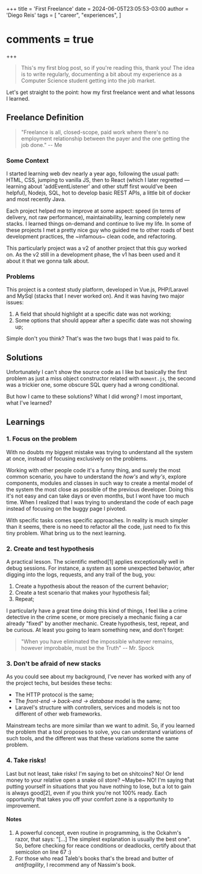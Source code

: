 +++
title = 'First Freelance'
date = 2024-06-05T23:05:53-03:00
author = 'Diego Reis'
tags = [
    "career",
    "experiences",
]
# comments = true
+++

>This's my first blog post, so if you're reading this, thank you! The idea
>is to write regularly, documenting a bit about my experience as a Computer Science
>student getting into the job market.

Let's get straight to the point: how my first freelance went and what lessons I learned.

## Freelance Definition

> "Freelance is all, closed-scope, paid work where there's no employment relationship between the payer and the one getting the job done."                          -- Me


### Some Context

I started learning web dev nearly a year ago, following the usual path: HTML, CSS,
jumping to vanilla JS, then to React (which I later regretted — learning about 'addEventListener' and other stuff first
would’ve been helpful), Nodejs,  SQL, hot to develop basic REST APIs, a little bit of docker and most recently Java.


Each project helped me to improve at some aspect: speed (in terms of delivery, not raw performance), maintainability,
learning completely new stacks. I learned things on-demand and continue to live my life. In some of these projects I met
a pretty nice guy who guided me to other roads of best development practices, the ~infamous~ clean code, and refactoring.

This particularly project was a v2 of another project that this guy worked on. As the v2 still in a development phase,
the v1 has been used and it about it that we gonna talk about.


### Problems

This project is a contest study platform, developed in Vue.js, PHP/Laravel and MySql (stacks that I never worked on).
And it was having two major issues:

1. A field that should highlight at a specific date was not working;
2. Some options that should appear after a specific date was not showing up;

Simple don't you think? That's was the two bugs that I was paid to fix.

## Solutions

Unfortunately I can't show the source code as I like but basically the first problem as just a miss object constructor
related with `moment.js`, the second was a trickier one, some obscure SQL query had a wrong conditional.

But how I came to these solutions? What I did wrong? I most important, what I've learned?

## Learnings

### 1. Focus on the problem

With no doubts my biggest mistake was trying to understand all the system at once, instead of focusing exclusively
on the problems.

Working with other people code it's a funny thing, and surely the most common scenario, you have to understand the _how's_ and _why's_, explore components, modules and classes in such way to create a mental model of the system the most
close as possible of the previous developer. Doing this it's not easy and can take days or even months, but I wont have too much time. When I realized that I was trying to understand the code of each page instead of focusing on the buggy page I pivoted.

With specific tasks comes specific approaches. In reality is much simpler than it seems, there is no need to refactor
all the code, just need to fix this tiny problem. What bring us to the next learning.


### 2. Create and test hypothesis

A practical lesson. The scientific method[1] applies exceptionally well in debug sessions. For instance,
a system as some unexpected behavior, after digging into the logs, requests, and any trail of the bug, you:

1. Create a hypothesis about the reason of the current behavior;
2. Create a test scenario that makes your hypothesis fail;
3. Repeat;

I particularly have a great time doing this kind of things, I feel like a crime detective in the crime scene, or more
precisely a mechanic fixing a car already "fixed" by another mechanic. Create hypothesis, test, repeat, and be curious. At least you going to learn something new, and don't forget:

> "When you have eliminated the impossible whatever remains, however improbable, must be the Truth"
>                                                                           -- Mr. Spock


### 3. Don't be afraid of new stacks

As you could see about my background, I've never has worked with any of the project techs, but besides these techs:

- The HTTP protocol is the same;
- The _front-end -> back-end -> database_ model is the same;
- Laravel's structure with controllers, services and models is not too different of other web frameworks.

Mainstream techs are more similar than we want to admit. So, if you learned the problem that a tool proposes to solve,
you can understand variations of such tools, and the different was that these variations some the same problem.

### 4. Take risks!

Last but not least, take risks! I'm saying to bet on shitcoins? No! Or lend money to your relative open a snake oil store? ~Maybe~ NO! I'm saying that putting yourself in situations that you have nothing to lose, but a lot to gain is always good[2], even if you think you're not 100% ready. Each opportunity that takes you off your comfort zone is a opportunity to improvement.


#### Notes

1. A powerful concept, even routine in programming, is the Ockahm's razor, that says: "[...] The simplest explanation is usually the best one". So, before checking for reace conditions or deadlocks, certify about that semicolon on line 67 :)
2. For those who read Taleb's books that's the bread and butter of _antifragility_, I recommend any of Nassim's book.
